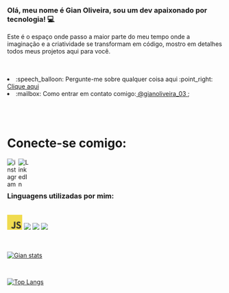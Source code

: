 ### Olá, meu nome é Gian Oliveira, sou um dev apaixonado por tecnologia! :computer:

Este é o espaço onde passo a maior parte do meu tempo onde a imaginação e a criatividade se transformam em código, mostro em detalhes todos meus projetos aqui para você.

<br>
<br>

<lu>
  <li>:speech_balloon: Pergunte-me sobre qualquer coisa aqui :point_right: <a href="https://www.linkedin.com/in/gian-oliveira03">Clique aqui</a></li>
  <li>:mailbox: Como entrar em contato comigo:<a href="https://www.instagram.com/gian_oliveira03?igshid=OGQ5ZDc2ODk2ZA%3D%3D&utm_source=qr"> @gianoliveira_03 </a> ;</li>
</lu>

<br>
<br><br>

<h1>Conecte-se comigo: </h1>
 <a href="https://www.instagram.com/gian_oliveira03/">
  <img align="left" width="26px" src="https://camo.githubusercontent.com/77812356a8482a8660b760474ebb0f2fbf1026aa8a68121a45a31a5602c710fb/68747470733a2f2f63646e2e6a7364656c6976722e6e65742f6e706d2f73696d706c652d69636f6e734076332f69636f6e732f696e7374616772616d2e737667" alt="instagram" />
 </a>
<a href="https://www.linkedin.com/in/gian-oliveira03">
  <img align="left" alt="LinkedIn" width="26px" src="https://cdn.jsdelivr.net/npm/simple-icons@v3/icons/linkedin.svg" />
</a>

<br />
<br />

<h3 align="left">
   <br />
  Linguagens utilizadas por mim:
</h3>

<br />

<div>
  <img height="35" display="inline-block" margin-right="30px" src="https://raw.githubusercontent.com/github/explore/80688e429a7d4ef2fca1e82350fe8e3517d3494d/topics/javascript/javascript.png">
  <img height="35" src="https://cdn4.iconfinder.com/data/icons/social-media-logos-6/512/121-css3-512.png">
  <img height="35" src="https://cdn.iconscout.com/icon/free/png-256/free-html-5-1-1175208.png">
  <img height="35" src="https://avatars.githubusercontent.com/u/18133?s=280&v=4">
</div>

</br>
</br>

[![Gian stats](https://github-readme-stats.vercel.app/api?username=gianoliveira03)](https://github.com/anuraghazra/github-readme-stats)

</br>

[![Top Langs](https://github-readme-stats.vercel.app/api/top-langs/?username=gianoliveira03&layout=compact&show_icons=true&theme=buefy)](https://github.com/rodolfomori/github-readme-stats)



